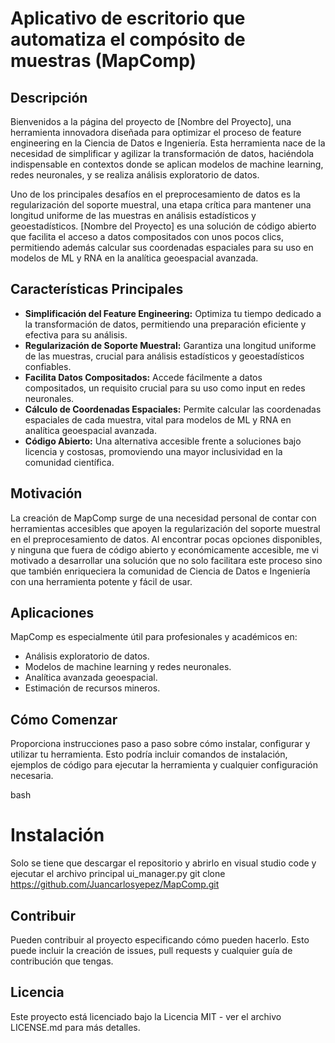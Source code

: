 # **Aplicativo de escritorio que automatiza el compósito de muestras (MapComp)**
## **Descripción**
Bienvenidos a la página del proyecto de [Nombre del Proyecto], una herramienta innovadora diseñada para optimizar el proceso de feature engineering en la Ciencia de Datos e Ingeniería. Esta herramienta nace de la necesidad de simplificar y agilizar la transformación de datos, haciéndola indispensable en contextos donde se aplican modelos de machine learning, redes neuronales, y se realiza análisis exploratorio de datos.

Uno de los principales desafíos en el preprocesamiento de datos es la regularización del soporte muestral, una etapa crítica para mantener una longitud uniforme de las muestras en análisis estadísticos y geoestadísticos. [Nombre del Proyecto] es una solución de código abierto que facilita el acceso a datos compositados con unos pocos clics, permitiendo además calcular sus coordenadas espaciales para su uso en modelos de ML y RNA en la analítica geoespacial avanzada.

## Características Principales

- **Simplificación del Feature Engineering:** Optimiza tu tiempo dedicado a la transformación de datos, permitiendo una preparación eficiente y efectiva para su análisis.
- **Regularización de Soporte Muestral:** Garantiza una longitud uniforme de las muestras, crucial para análisis estadísticos y geoestadísticos confiables.
- **Facilita Datos Compositados:** Accede fácilmente a datos compositados, un requisito crucial para su uso como input en redes neuronales.
- **Cálculo de Coordenadas Espaciales:** Permite calcular las coordenadas espaciales de cada muestra, vital para modelos de ML y RNA en analítica geoespacial avanzada.
- **Código Abierto:** Una alternativa accesible frente a soluciones bajo licencia y costosas, promoviendo una mayor inclusividad en la comunidad científica.

## Motivación

La creación de MapComp surge de una necesidad personal de contar con herramientas accesibles que apoyen la regularización del soporte muestral en el preprocesamiento de datos. Al encontrar pocas opciones disponibles, y ninguna que fuera de código abierto y económicamente accesible, me vi motivado a desarrollar una solución que no solo facilitara este proceso sino que también enriqueciera la comunidad de Ciencia de Datos e Ingeniería con una herramienta potente y fácil de usar.
## Aplicaciones

MapComp es especialmente útil para profesionales y académicos en:

-    Análisis exploratorio de datos.
-    Modelos de machine learning y redes neuronales.
-    Analítica avanzada geoespacial.
-    Estimación de recursos mineros.

## Cómo Comenzar

Proporciona instrucciones paso a paso sobre cómo instalar, configurar y utilizar tu herramienta. Esto podría incluir comandos de instalación, ejemplos de código para ejecutar la herramienta y cualquier configuración necesaria.

bash

# Instalación
Solo se tiene que descargar el repositorio y abrirlo en visual studio code y ejecutar el archivo principal ui_manager.py
git clone https://github.com/Juancarlosyepez/MapComp.git

## Contribuir

Pueden contribuir al proyecto especificando cómo pueden hacerlo. Esto puede incluir la creación de issues, pull requests y cualquier guía de contribución que tengas.

## Licencia


Este proyecto está licenciado bajo la Licencia MIT - ver el archivo LICENSE.md para más detalles.
